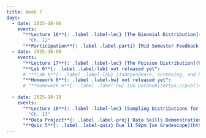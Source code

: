 ```yaml
---
title: Week 7
days:
  - date: 2025-10-06
    events:
      "**Lecture 16**{: .label .label-lec} [The Binomial Distribution](https://ph142-ucb.github.io/fa25/src/lec/Lec16_Discrete-distns.html) [(Recording)]()":
        "Ch. 12"
      "**Participation**{: .label .label-parti} [Mid Semester Feedback Survey](https://forms.gle/Nw4hVszX9ffdsnQd6) ":
  - date: 2025-10-08
    events:
      "**Lecture 17**{: .label .label-lec} [The Poisson Distribution](https://ph142-ucb.github.io/fa25/src/lec/Lec17_Poisson-distrn.html) [(Recording)]()":
      "**Lab 6**{: .label .label-lab} not released yet":
      # "**Lab 6**{: .label .label-lab} [Independence, Screening, and Normal Distribution](https://publichealth.datahub.berkeley.edu/hub/user-redirect/git-pull?repo=https%3A%2F%2Fgithub.com%2Fph142-ucb%2Fph142-fa25&urlpath=rstudio%2F&branch=main) (Due Oct 11th)":
      "**Homework 6**{: .label .label-hw} not released yet":
      # "**Homework 6**{: .label .label-hw} [On Datahub](https://publichealth.datahub.berkeley.edu/hub/user-redirect/git-pull?repo=https%3A%2F%2Fgithub.com%2Fph142-ucb%2Fph142-fa25&urlpath=rstudio%2F&branch=main)": 
      
  - date: 2025-10-10
    events:
      "**Lecture 18**{: .label .label-lec} [Sampling Distributions for a Mean and Proportion; Central Limit Theorem](https://ph142-ucb.github.io/fa25/src/lec/Lec18-_Sampling-distns.html) [(Recording)]()":
        "Ch. 13"
      "**Data Project**{: .label .label-proj} Data Skills Demonstration Part I (Due 10:00 PM PST)":
      "**Quiz 5**{: .label .label-quiz} Due 11:59pm [on Gradescope](https://www.gradescope.com/courses/833518)":
---
```

